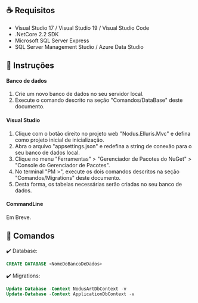 ## :coffee: Requisitos

- Visual Studio 17 / Visual Studio 19 / Visual Studio Code
- .NetCore 2.2 SDK
- Microsoft SQL Server Express
- SQL Server Management Studio / Azure Data Studio

## :electric_plug: Instruções

#### Banco de dados

1. Crie um novo banco de dados no seu servidor local.
1. Execute o comando descrito na seção "Comandos/DataBase" deste documento.

#### Visual Studio

1. Clique com o botão direito no projeto web "Nodus.Elluris.Mvc" e defina como projeto inicial de inicialização.
1. Abra o arquivo "appsettings.json" e redefina a string de conexão para o seu banco de dados local.
1. Clique no menu "Ferramentas" > "Gerenciador de Pacotes do NuGet" > "Console do Gerenciador de Pacotes".
1. No terminal "PM >", execute os dois comandos descritos na seção "Comandos/Migrations" deste documento.
1. Desta forma, os tabelas necessárias serão criadas no seu banco de dados.

#### CommandLine

Em Breve.

## :scroll: Comandos

:heavy_check_mark: Database:

```SQL
CREATE DATABASE <NomeDoBancoDeDados>
```

:heavy_check_mark: Migrations:

```SQL
Update-Database -Context NodusArtDbContext -v
Update-Database -Context ApplicationDbContext -v
```
